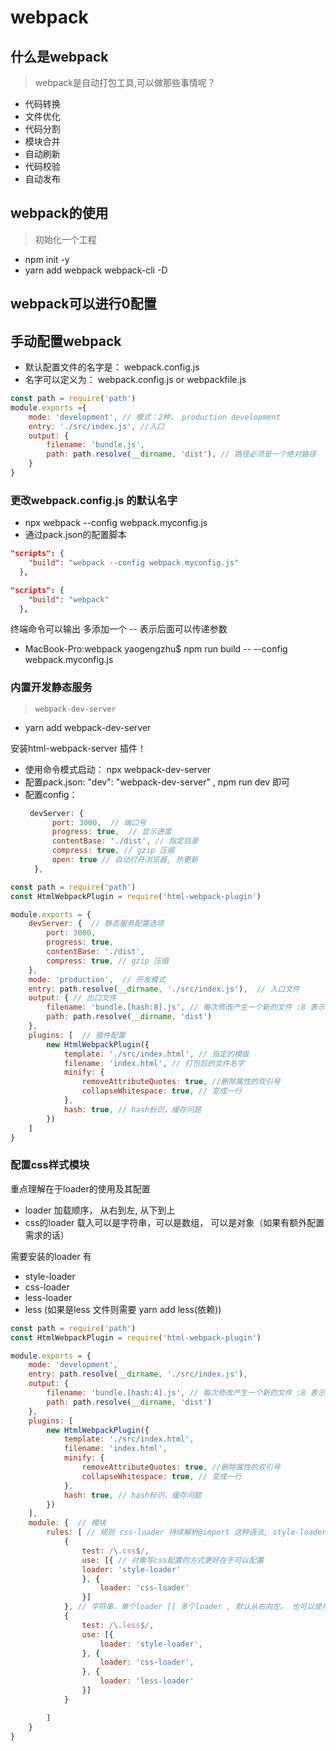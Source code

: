 # webpack 
## 什么是webpack
>  webpack是自动打包工具,可以做那些事情呢？
- 代码转换
- 文件优化
- 代码分割
- 模块合并
- 自动刷新
- 代码校验
- 自动发布

## webpack的使用
> 初始化一个工程
- npm init -y
- yarn add webpack webpack-cli -D


## webpack可以进行0配置

## 手动配置webpack
- 默认配置文件的名字是： webpack.config.js
- 名字可以定义为： webpack.config.js or webpackfile.js

```js
const path = require('path')
module.exports ={
    mode: 'development', // 模式：2种， production development
    entry: './src/index.js', //入口
    output: {
        filename: 'bundle.js',
        path: path.resolve(__dirname, 'dist'), // 路径必须是一个绝对路径
    }
}

```

### 更改webpack.config.js 的默认名字
- npx webpack --config webpack.myconfig.js
- 通过pack.json的配置脚本
```json
"scripts": {
    "build": "webpack --config webpack.myconfig.js"
  },
```

```json
"scripts": {
    "build": "webpack"
  },
```
终端命令可以输出  多添加一个 -- 表示后面可以传递参数
-  MacBook-Pro:webpack yaogengzhu$ npm run build --  --config webpack.myconfig.js


### 内置开发静态服务
> `webpack-dev-server`
- yarn add webpack-dev-server

安装html-webpack-server 插件！
- 使用命令模式启动： npx webpack-dev-server
- 配置pack.json: "dev": "webpack-dev-server"   , npm run dev 即可
- 配置config： 
  ```js
   devServer: {
        port: 3000,  // 端口号
        progress: true,  // 显示进度
        contentBase: './dist', // 指定目录
        compress: true, // gzip 压缩
        open: true // 自动打开浏览器, 热更新
    },
  ```

```js
const path = require('path')
const HtmlWebpackPlugin = require('html-webpack-plugin')

module.exports = {
    devServer: {  // 静态服务配置选项
        port: 3000,
        progress: true,
        contentBase: './dist',
        compress: true, // gzip 压缩
    },
    mode: 'production',  // 开发模式
    entry: path.resolve(__dirname, './src/index.js'),  // 入口文件
    output: { // 出口文件
        filename: 'bundle.[hash:8].js', // 每次修改产生一个新的文件 :8 表示文件名变短
        path: path.resolve(__dirname, 'dist')
    },
    plugins: [  // 插件配置
        new HtmlWebpackPlugin({
            template: './src/index.html', // 指定的模版
            filename: 'index.html', // 打包后的文件名字
            minify: {
                removeAttributeQuotes: true, //删除属性的双引号
                collapseWhitespace: true, // 变成一行
            },
            hash: true, // hash标识，缓存问题
        })
    ]
}
```

### 配置css样式模块
重点理解在于loader的使用及其配置
- loader 加载顺序， 从右到左, 从下到上
- css的loader 载入可以是字符串，可以是数组， 可以是对象（如果有额外配置需求的话）

需要安装的loader 有
- style-loader
- css-loader
- less-loader
- less (如果是less 文件则需要 yarn add less(依赖))

```js
const path = require('path')
const HtmlWebpackPlugin = require('html-webpack-plugin')

module.exports = {
    mode: 'development',
    entry: path.resolve(__dirname, './src/index.js'),
    output: {
        filename: 'bundle.[hash:4].js', // 每次修改产生一个新的文件 :8 表示文件名变短
        path: path.resolve(__dirname, 'dist')
    },
    plugins: [
        new HtmlWebpackPlugin({
            template: './src/index.html',
            filename: 'index.html',
            minify: {
                removeAttributeQuotes: true, //删除属性的双引号
                collapseWhitespace: true, // 变成一行
            },
            hash: true, // hash标识，缓存问题
        })
    ],
    module: {  // 模块
        rules: [ // 规则 css-loader 持续解析@import 这种语法, style-loader 是将css插入到head标签中， 
            { 
                test: /\.css$/, 
                use: [{ // 对象写css配置的方式更好在于可以配置
                loader: 'style-loader'
                }, {
                    loader: 'css-loader'
                }]
            }, // 字符串，单个loader [] 多个loader , 默认从右向左。 也可以使用对象, 从下到上执行
            {
                test: /\.less$/,
                use: [{
                    loader: 'style-loader',
                }, {
                    loader: 'css-loader',
                }, {
                    loader: 'less-loader'
                }]
            }

        ]
    }
}
```


